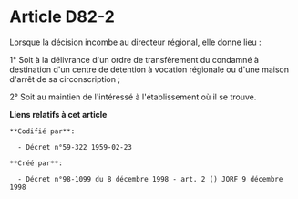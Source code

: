 # Article D82-2

Lorsque la décision incombe au directeur régional, elle donne lieu :

1° Soit à la délivrance d'un ordre de transfèrement du condamné à destination d'un centre de détention à vocation régionale
ou d'une maison d'arrêt de sa circonscription ;

2° Soit au maintien de l'intéressé à l'établissement où il se trouve.

**Liens relatifs à cet article**

	**Codifié par**:

	  - Décret n°59-322 1959-02-23

	**Créé par**:

	  - Décret n°98-1099 du 8 décembre 1998 - art. 2 () JORF 9 décembre 1998
